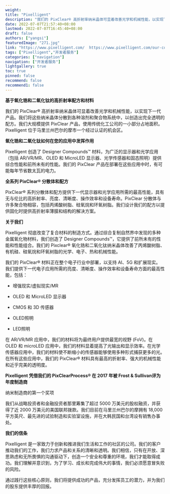 ```yaml
---
weight: 
title: "Pixelligent"
description: "我们的 PixClear® 高折射率纳米晶体可显着改善光学和机械性能，以实现下一代产品。我们将这些纳米晶体分散到各种溶剂和聚合物系统中，以创造出完全透明的配方。我们大规模提供 PixClear 产品，使用传统化工公司的一小部分占地面积。Pixelligent 位于马里兰州巴尔的摩市一个经过认证的机会区。"
date: 2022-07-07T21:57:40+08:00
lastmod: 2022-07-07T16:45:40+08:00
draft: false
authors: ["yangsi"]
featuredImage: "271.jpg"
link: "https://www.pixelligent.com/  https://www.pixelligent.com/our-company/"
tags: ["Pixelligent","开发者服务"]
categories: ["navigation"]
navigation: ["开发者服务"]
lightgallery: true
toc: true
pinned: false
recommend: false
recommend1: false
---
```


**基于氧化锆和二氧化钛的高折射率配方和材料**

我们的 PixClear® 高折射率纳米晶体可显着改善光学和机械性能，以实现下一代产品。我们将这些纳米晶体分散到各种溶剂和聚合物系统中，以创造出完全透明的配方。我们大规模提供 PixClear 产品，使用传统化工公司的一小部分占地面积。Pixelligent 位于马里兰州巴尔的摩市一个经过认证的机会区。

**氧化锆和二氧化钛如何在您的应用中发挥作用**

Pixelligent 创造了 Designer Compounds™ 材料，为广泛的显示器和光学应用（包括 AR/VR/MR、OLED 和 MicroLED 显示器、光学传感器和固态照明）提供综合性能和前所未有的性能。我们的 PixClear 产品在部署在这些应用中时，有可能每年节省数太瓦的电力。

**全系列 PixClear® 分散体和配方**

PixClear® 系列分散体和配方提供下一代显示器和光学应用所需的最高性能，具有无与伦比的高折射率、亮度、清晰度、操作效率和设备寿命。PixClear 分散体与许多聚合物相容，包括丙烯酸树脂、硅氧烷和环氧树脂。我们设计我们的配方以提供固化时提供高折射率薄膜和结构的解决方案。

**关于我们**

Pixelligent 彻底改变了复合材料的制造方式。通过综合复制自然界中发现的多种金属氧化物材料，我们创造了 Designer Compounds™，它提供了前所未有的性能和性能组合。我们的 Pixclear® 氧化锆和二氧化钛纳米晶体改善了丙烯酸树脂、有机硅、硅氧烷和环氧树脂的光学、电子、热和机械性能。

我们的 PixClear® 材料正在整个电子行业中部署，以支持 AI、5G 和扩展现实。我们提供下一代电子应用所需的亮度、清晰度、操作效率和设备寿命方面的最高性能，包括：

- 增强现实/虚拟现实/MR

- OLED 和 MicroLED 显示器

- CMOS 和 3D 传感器

- OLED照明

- LED照明

在 AR/VR/MR 应用中，我们的材料将为最终用户提供最宽的视野 (FoV)。在 OLED 和 microLED 应用中，我们的材料显着提高了光输出和显示效率。在光学传感器应用中，我们的材料使不断缩小的传感器能够使用多种形式捕获更多的光。在所有这些应用中，我们的 PixClear® 材料具有最高的折射率、强大的机械性能和近乎完美的透明度。

**Pixelligent 凭借我们的 PixClearProcess® 在 2017 年被 Frost & Sullivan评为年度制造商**

纳米制造商的第一个奖项

我们从战略投资者和金融投资者那里筹集了超过 5000 万美元的股权融资，并获得了近 2000 万美元的美国联邦拨款。我们目前在马里兰州巴尔的摩拥有 18,000 平方英尺、最先进的试验制造和实验室设施，并在大韩民国和台湾设有销售办事处。

**我们的信条**

Pixelligent 是一家致力于创新和推进我们生活和工作的社区的公司。我们的客户推动我们的工作，我们力求产品和关系的清晰和透明。我们相信，只有在开放、深思熟虑和无所畏惧的沟通驱动下，创造一个安全和尊重的环境，我们才能取得成功。我们理解并意识到，为了学习、成长和完成伟大的事情，我们必须愿意冒失败的风险。

通过践行这些核心原则，我们将提供成功的产品，充分发挥员工的潜力，并为我们的股东提供丰厚的回报。